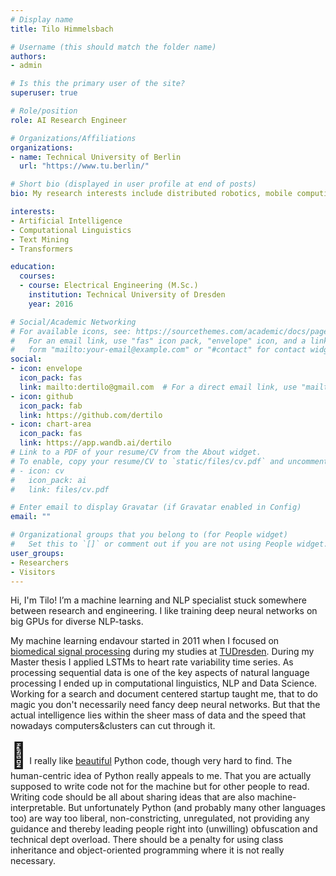 ```yaml
---
# Display name
title: Tilo Himmelsbach

# Username (this should match the folder name)
authors:
- admin

# Is this the primary user of the site?
superuser: true

# Role/position
role: AI Research Engineer

# Organizations/Affiliations
organizations:
- name: Technical University of Berlin
  url: "https://www.tu.berlin/"

# Short bio (displayed in user profile at end of posts)
bio: My research interests include distributed robotics, mobile computing and programmable matter.

interests:
- Artificial Intelligence
- Computational Linguistics
- Text Mining
- Transformers

education:
  courses:
  - course: Electrical Engineering (M.Sc.)
    institution: Technical University of Dresden
    year: 2016

# Social/Academic Networking
# For available icons, see: https://sourcethemes.com/academic/docs/page-builder/#icons
#   For an email link, use "fas" icon pack, "envelope" icon, and a link in the
#   form "mailto:your-email@example.com" or "#contact" for contact widget.
social:
- icon: envelope
  icon_pack: fas
  link: mailto:dertilo@gmail.com  # For a direct email link, use "mailto:dertilo@gmail.com".
- icon: github
  icon_pack: fab
  link: https://github.com/dertilo
- icon: chart-area
  icon_pack: fas
  link: https://app.wandb.ai/dertilo
# Link to a PDF of your resume/CV from the About widget.
# To enable, copy your resume/CV to `static/files/cv.pdf` and uncomment the lines below.
# - icon: cv
#   icon_pack: ai
#   link: files/cv.pdf

# Enter email to display Gravatar (if Gravatar enabled in Config)
email: ""

# Organizational groups that you belong to (for People widget)
#   Set this to `[]` or comment out if you are not using People widget.
user_groups:
- Researchers
- Visitors
---
```


Hi, I'm Tilo! I’m a machine learning and NLP specialist stuck somewhere between research and engineering.
I like training deep neural networks on big GPUs for diverse NLP-tasks.

My machine learning endavour started in 2011 when I focused on [biomedical signal processing](https://iopscience.iop.org/article/10.1088/0967-3334/35/8/1551/) during my studies at [TUDresden](https://tu-dresden.de/ing/elektrotechnik/ibmt/forschung/bsv?set_language=en).
During my Master thesis I applied LSTMs to heart rate variability time series. 
As processing sequential data is one of the key aspects of natural language processing I ended up in computational linguistics, NLP and Data Science.  
Working for a search and document centered startup taught me, that to do magic you don't necessarily need fancy deep neural networks.
But that the actual intelligence lies within the sheer mass of data and the speed that nowadays computers&clusters can cut through it.

<a style="font-size:40px">:snake:</a> 
I really like [beautiful](https://github.com/psf/black) Python code, though very hard to find. The human-centric idea of Python really appeals to me.
That you are actually supposed to write code not for the machine but for other people to read. 
Writing code should be all about sharing ideas that are also machine-interpretable. 
But unfortunately Python (and probably many other languages too) are way too liberal, 
non-constricting, unregulated, not providing any guidance and thereby leading people right into (unwilling) obfuscation and technical dept overload. 
There should be a penalty for using class inheritance and object-oriented programming where it is not really necessary. 
 
